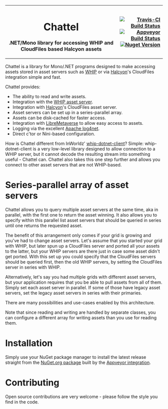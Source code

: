 <table width="100%" border="0">
	<tr>
		<th>
			<h1 align="center">Chattel</h1>
			<p align="center">.NET/Mono library for accessing WHIP and CloudFiles based Halcyon assets</p>
		</th>
		<th align="right">
			<a href="https://travis-ci.org/kf6kjg/chattel"><img alt="Travis-CI Build Status" src="https://travis-ci.org/kf6kjg/chattel.svg?branch=master"/></a><br/>
			<a href="https://ci.appveyor.com/project/kf6kjg/chattel"><img alt="Appveyor Build Status" src="https://ci.appveyor.com/api/projects/status/github/kf6kjg/chattel?svg=true&branch=master"/></a><br/>
			<a href="https://www.nuget.org/packages/Chattel"><img alt="Nuget Version" src="https://img.shields.io/nuget/v/Chattel.svg?maxAge=2592000"/></a>
		</th>
	</tr>
</table>

Chattel is a library for Mono/.NET programs designed to make accessing assets stored in asset servers such as [WHIP][] or via [Halcyon][]'s CloudFiles integration simple and fast.

[WHIP]: https://github.com/InWorldz/whip-server
[Halcyon]: https://github.com/InWorldz/halcyon
[nugetpackage]: https://www.nuget.org/packages/Chattel
[appveyor]: https://ci.appveyor.com/project/kf6kjg/chattel

Chattel provides:
* The ability to read and write assets.
* Integration with the [WHIP asset server][WHIP].
* Integration with [Halcyon][]'s CloudFiles asset server.
* Asset servers can be set up in a series-parallel array.
* Assets can be disk-cached for faster access.
* Integration with [LibreMetaverse](https://bitbucket.org/cinderblocks/libremetaverse) to allow easy access to assets.
* Logging via the excellent [Apache log4net](http://logging.apache.org/log4net/).
* Direct c'tor or Nini-based configuration.

How is Chattel different from InWorldz' [whip-dotnet-client](https://github.com/InWorldz/whip-dotnet-client)? Simple: whip-dotnet-client is a very low-level library designed to allow connection to a WHIP server, but it cannot decode the resulting stream into something useful - Chattel can.  Chattel also takes this one step further and allows you connect to other asset servers that are not WHIP-based.

# Series-parallel array of asset servers
Chattel allows you to query multiple asset servers at the same time, aka in parallel, with the first one to return the asset winning. It also allows you to specify within this parallel list asset servers that should be queried in series until one returns the requested asset.

The benefit of this arrangement only comes if your grid is growing and you've had to change asset servers.  Let's assume that you started your grid with WHIP, but later spun up a CloudFiles server and ported all your assets to the latter, but your WHIP servers are there just in case some asset didn't get ported.  With this set up you could specify that the CloudFiles servers should be queried first, then the old WHIP servers, by setting the CloudFiles server in series with WHIP.

Alternatively, let's say you had multiple grids with different asset servers, but your application requires that you be able to pull assets from all of them.  Simply set each asset server in parallel.  If some of those have legacy asset servers, set the legacy asset servers in series with their primaries.

There are many possibilities and use-cases enabled by this architecture.

Note that since reading and writing are handled by separate classes, you can configure a different array for writing assets than you use for reading them.

# Installation
Simply use your NuGet package manager to install the latest release straight from the [NuGet.org package][nugetpackage] built by the [Appveyor integration][appveyor].

# Contributing
Open source contributions are very welcome - please follow the style you find in the code.

